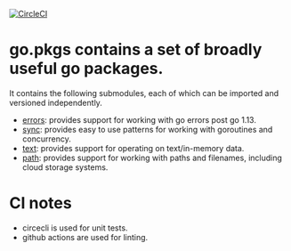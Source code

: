 [![CircleCI](https://circleci.com/gh/cloudengio/go.pkgs.svg?style=svg)](https://circleci.com/gh/cloudengio/go.pkgs)

# go.pkgs contains a set of broadly useful go packages.

It contains the following submodules, each of which can be imported and
versioned independently.

- [errors](errors/README.md): provides support for working with go errors post go 1.13.
- [sync](sync/README.md): provides easy to use patterns for working with goroutines and concurrency.
- [text](text/README.md): provides support for operating on text/in-memory data.
- [path](path/README.md): provides support for working with paths and filenames, including cloud storage systems.

# CI notes
- circecli is used for unit tests.
- github actions are used for linting.
  
